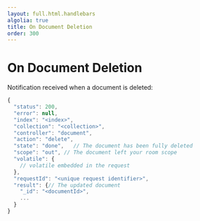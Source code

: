 ```yaml
---
layout: full.html.handlebars
algolia: true
title: On Document Deletion
order: 300
---
```


# On Document Deletion

Notification received when a document is deleted:

```javascript
{
  "status": 200,
  "error": null,
  "index": "<index>",
  "collection": "<collection>",
  "controller": "document",
  "action": "delete",
  "state": "done",   // The document has been fully deleted
  "scope": "out", // The document left your room scope
  "volatile": {
    // volatile embedded in the request
  },
  "requestId": "<unique request identifier>",
  "result": {// The updated document
    "_id": "<documentId>",
    ...
  }
}
```

